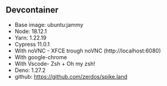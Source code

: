 ## Devcontainer

- Base image: ubuntu:jammy
- Node: 18.12.1
- Yarn: 1.22.19
- Cypress 11.0.1
- With noVNC - XFCE trough noVNC (http://localhost:6080)
- With google-chrome
- With Vscode- Zsh + Oh my zsh!
- Deno: 1.27.2
- github: https://github.com/zerdos/spike.land
